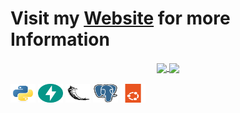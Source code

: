 # Visit my [Website](https://playerg9.github.io) for more Information

<div style="width: 100%; text-align: center">
    <a href="https://playerg9.github.io">
        <img align="center" src="https://github-readme-stats.vercel.app/api?username=PlayerG9&show_icons=true&theme=vue-dark&include_all_commits=true&count_private=true" />
    </a>
    <a href="https://playerg9.github.io">
        <img align="center" src="https://github-readme-stats.vercel.app/api/top-langs/?username=PlayerG9&layout=compact&theme=vue-dark&langs_count=8" />
    </a>
</div>
<div style="display: inline_block"><br>
 <img align="center" alt="Python" height="30" width="40" src="https://raw.githubusercontent.com/devicons/devicon/master/icons/python/python-original.svg">
 <img align="center" alt="FastAPI" height="30" width="40" src="https://raw.githubusercontent.com/devicons/devicon/master/icons/fastapi/fastapi-original.svg">
 <img align="center" alt="Flask" height="30" width="40" src="https://raw.githubusercontent.com/devicons/devicon/master/icons/flask/flask-original.svg">
 <img align="center" alt="PostgreSQL" height="30" width="40" src="https://raw.githubusercontent.com/devicons/devicon/master/icons/postgresql/postgresql-original.svg">
  <img align="center" alt="Ubuntu" height="30" width="40" src="https://raw.githubusercontent.com/devicons/devicon/master/icons/ubuntu/ubuntu-plain.svg">
</div>
